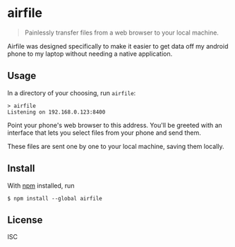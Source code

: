 # airfile

> Painlessly transfer files from a web browser to your local machine.

Airfile was designed specifically to make it easier to get data off my android
phone to my laptop without needing a native application.

## Usage

In a directory of your choosing, run `airfile`:

```
> airfile
Listening on 192.168.0.123:8400
```

Point your phone's web browser to this address. You'll be greeted with an
interface that lets you select files from your phone and send them.

These files are sent one by one to your local machine, saving them locally.

## Install

With [npm](https://npmjs.org/) installed, run

```
$ npm install --global airfile
```

## License

ISC
